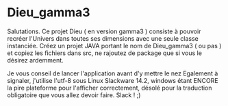 # Dieu_gamma3

  Salutations. Ce projet Dieu ( en version gamma3 ) consiste à pouvoir recréer l'Univers dans toutes ses dimensions avec une seule classe instanciée.
Créez un projet JAVA portant le nom de Dieu_gamma3 ( ou pas ) et copiez les fichiers dans src, ne rajoutez de package que
si vous le désirez ardemment.

  Je vous conseil de lancer l'application avant d'y mettre le nez
Egalement à signaler, j'utilise l'utf-8 sous Linux Slackware 14.2, windows étant ENCORE la pire plateforme pour l'afficher
correctement, désolé pour la traduction obligatoire que vous allez devoir faire. Slack ! ;)

  
